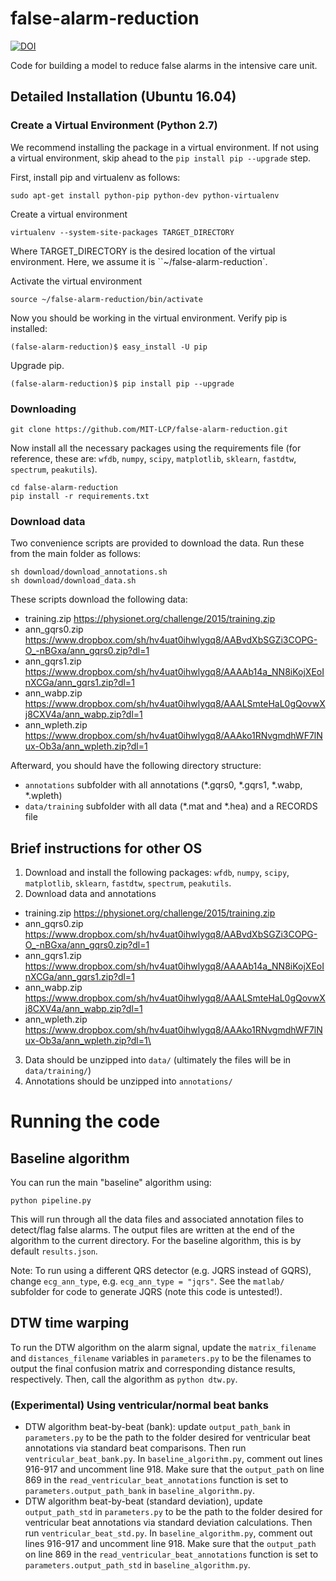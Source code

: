 # false-alarm-reduction

[![DOI](https://zenodo.org/badge/59120353.svg)](https://zenodo.org/badge/latestdoi/59120353)

Code for building a model to reduce false alarms in the intensive care unit.


## Detailed Installation (Ubuntu 16.04)

### Create a Virtual Environment (Python 2.7)

We recommend installing the package in a virtual environment. If not using a virtual environment, skip ahead to the `pip install pip --upgrade` step.

First, install pip and virtualenv as follows:

```
sudo apt-get install python-pip python-dev python-virtualenv
```

Create a virtual environment

```
virtualenv --system-site-packages TARGET_DIRECTORY
```

Where TARGET_DIRECTORY is the desired location of the virtual environment. Here, we assume it is ``~/false-alarm-reduction`.

Activate the virtual environment

```
source ~/false-alarm-reduction/bin/activate
```

Now you should be working in the virtual environment. Verify pip is installed:

```
(false-alarm-reduction)$ easy_install -U pip
```

Upgrade pip.

```
(false-alarm-reduction)$ pip install pip --upgrade
```

### Downloading
``` shell
git clone https://github.com/MIT-LCP/false-alarm-reduction.git
```

Now install all the necessary packages using the requirements file (for reference, these are: `wfdb`, `numpy`, `scipy`, `matplotlib`, `sklearn`, `fastdtw`, `spectrum`, `peakutils`).

```
cd false-alarm-reduction
pip install -r requirements.txt
```

### Download data

Two convenience scripts are provided to download the data. Run these from the main folder as follows:

```
sh download/download_annotations.sh
sh download/download_data.sh
```

These scripts download the following data:

* training.zip https://physionet.org/challenge/2015/training.zip
* ann_gqrs0.zip https://www.dropbox.com/sh/hv4uat0ihwlygq8/AABvdXbSGZi3COPG-O_-nBGxa/ann_gqrs0.zip?dl=1
* ann_gqrs1.zip https://www.dropbox.com/sh/hv4uat0ihwlygq8/AAAAb14a_NN8iKojXEoInXCGa/ann_gqrs1.zip?dl=1
* ann_wabp.zip  https://www.dropbox.com/sh/hv4uat0ihwlygq8/AAALSmteHaL0gQovwXj8CXV4a/ann_wabp.zip?dl=1
* ann_wpleth.zip https://www.dropbox.com/sh/hv4uat0ihwlygq8/AAAko1RNvgmdhWF7lNux-Ob3a/ann_wpleth.zip?dl=1

Afterward, you should have the following directory structure:

* `annotations` subfolder with all annotations (*.gqrs0, *.gqrs1, *.wabp, *.wpleth)
* `data/training` subfolder with all data (*.mat and *.hea) and a RECORDS file

## Brief instructions for other OS

1. Download and install the following packages: `wfdb`, `numpy`, `scipy`, `matplotlib`, `sklearn`, `fastdtw`, `spectrum`, `peakutils`.
2. Download data and annotations
  * training.zip https://physionet.org/challenge/2015/training.zip
  * ann_gqrs0.zip https://www.dropbox.com/sh/hv4uat0ihwlygq8/AABvdXbSGZi3COPG-O_-nBGxa/ann_gqrs0.zip?dl=1
  * ann_gqrs1.zip https://www.dropbox.com/sh/hv4uat0ihwlygq8/AAAAb14a_NN8iKojXEoInXCGa/ann_gqrs1.zip?dl=1
  * ann_wabp.zip  https://www.dropbox.com/sh/hv4uat0ihwlygq8/AAALSmteHaL0gQovwXj8CXV4a/ann_wabp.zip?dl=1
  * ann_wpleth.zip https://www.dropbox.com/sh/hv4uat0ihwlygq8/AAAko1RNvgmdhWF7lNux-Ob3a/ann_wpleth.zip?dl=1\
3. Data should be unzipped into `data/` (ultimately the files will be in `data/training/`)
4. Annotations should be unzipped into `annotations/`

# Running the code

## Baseline algorithm

You can run the main "baseline" algorithm using:

`python pipeline.py`

This will run through all the data files and associated annotation files to detect/flag false alarms.
The output files are written at the end of the algorithm to the current directory.
For the baseline algorithm, this is by default `results.json`.

Note: To run using a different QRS detector (e.g. JQRS instead of GQRS), change `ecg_ann_type`, e.g. `ecg_ann_type = "jqrs"`. See the `matlab/` subfolder for code to generate JQRS (note this code is untested!).

## DTW time warping

To run the DTW algorithm on the alarm signal, update the `matrix_filename` and `distances_filename` variables in `parameters.py` to be the filenames to output the final confusion matrix and corresponding distance results, respectively. Then, call the algorithm as `python dtw.py`.

### (Experimental) Using ventricular/normal beat banks

* DTW algorithm beat-by-beat (bank): update `output_path_bank` in `parameters.py` to be the path to the folder desired for ventricular beat annotations via standard beat comparisons. Then run `ventricular_beat_bank.py`. In `baseline_algorithm.py`, comment out lines 916-917 and uncomment line 918. Make sure that the `output_path` on line 869 in the `read_ventricular_beat_annotations` function is set to `parameters.output_path_bank` in `baseline_algorithm.py`.
* DTW algorithm beat-by-beat (standard deviation), update `output_path_std` in `parameters.py` to be the path to the folder desired for ventricular beat annotations via standard deviation calculations. Then run `ventricular_beat_std.py`. In `baseline_algorithm.py`, comment out lines 916-917 and uncomment line 918. Make sure that the `output_path` on line 869 in the `read_ventricular_beat_annotations` function is set to `parameters.output_path_std` in `baseline_algorithm.py`.
